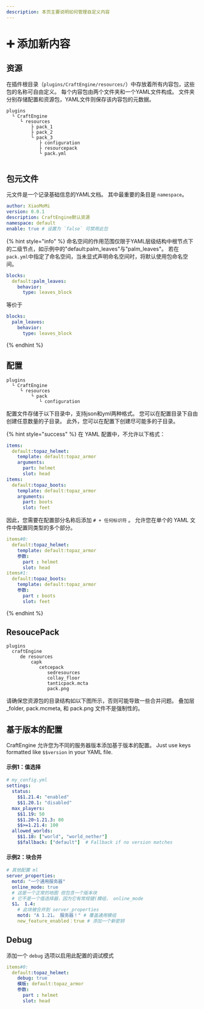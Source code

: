```yaml
---
description: 本页主要说明如何管理自定义内容
---
```


# ➕️ 添加新内容

## 资源&#x20;

在插件根目录（`plugins/CraftEngine/resources/`）中存放着所有内容包，这些包的名称可自由定义。 每个内容包由两个文件夹和一个YAML文件构成。 文件夹分别存储配置和资源包，YAML文件则保存该内容包的元数据。

```
plugins
  └ CraftEngine
     └ resources
         ├ pack_1
         ├ pack_2
         └ pack_3
            ├ configuration
            ├ resourcepack
            └ pack.yml
```

<figure><img src="https://content.gitbook.com/content/OgvQ1fEJPROp7131PPlK/blobs/k0BUh80VNuR2bSJvfjhO/image.png" alt=""><figcaption></figcaption></figure>

## 包元文件

元文件是一个记录基础信息的YAML文档。 其中最重要的条目是 `namespace`。

```yaml
author: XiaoMoMi
version: 0.0.1
description: CraftEngine默认资源
namespace: default
enable: true # 设置为 `false` 可禁用此包 
```

{% hint style="info" %}
命名空间的作用范围仅限于YAML层级结构中根节点下的二级节点，如示例中的"default:palm\_leaves"与"palm\_leaves"。 若在`pack.yml`中指定了命名空间，当未显式声明命名空间时，将默认使用包命名空间。

```yaml
blocks:
  default:palm_leaves:
    behavior:
      type: leaves_block
```

等价于

```yaml
blocks:
  palm_leaves:
    behavior:
      type: leaves_block
```

{% endhint %}

## 配置

```
plugins
  └ CraftEngine
     └ resources
         └ pack
            └ configuration
```

配置文件存储于以下目录中，支持json和yml两种格式。 您可以在配置目录下自由创建任意数量的子目录。 此外，您可以在配置下创建尽可能多的子目录。

{% hint style="success" %}
在 YAML 配置中，不允许以下格式：

```yaml
items:
  default:topaz_helmet:
    template: default:topaz_armor
    arguments:
      part: helmet
      slot: head
items:
  default:topaz_boots:
    template: default:topaz_armor
    arguments:
      part: boots
      slot: feet
```

因此，您需要在配置部分名称后添加 `# + 任何标识符` 。 允许您在单个的 YAML 文件中配置同类型的多个部分。

```yaml
items#0:
  default:topaz_helmet:
    template: default:topaz_armor
    参数:
      part : helmet
      slot: head
items#1:
  default:topaz_boots:
    template: default:topaz_armor
    参数:
      part : boots
      slot: feet
```

{% endhint %}

## ResoucePack

```
plugins
  craftEngine
     de resources
         capk
            cetcepack
               sedresources
               collay_floor
               tanticpack.mcta
               pack.png
```

请确保您资源包的目录结构如以下图所示，否则可能导致一些合并问题。 叠加层\_folder, pack.mcmeta, 和 pack.png 文件不是强制性的。

## 基于版本的配置

CraftEngine 允许您为不同的服务器版本添加基于版本的配置。 Just use keys formatted like `$$version` in your YAML file.

#### **示例1：值选择**

```yaml
# my_config.yml  
settings:  
  status:  
    $$1.21.4: "enabled"  
    $$1.20.1: "disabled"  
  max_players:  
    $$1.19: 50  
    $$1.20~1.21.3: 80  
    $$>=1.21.4: 100  
  allowed_worlds:  
    $$1.18: ["world", "world_nether"]  
    $$fallback: ["default"]  # Fallback if no version matches  
```

#### **示例2：块合并**

```yaml
# 其他配置 ml  
server_properties:  
  motd: "一个通用服务器"  
  online_mode: true  
  # 这是一个正常的地图 但包含一个版本块  
  # 它不是一个值选择器，因为它有常规键(模组， online_mode  
  $1。 1.4:  
    # 此块被合并到 server_properties  
    motd: "A 1.21。 服务器！" # 覆盖通用模组  
    new_feature_enabled：true # 添加一个新密钥  
```

## Debug

添加一个 `debug` 选项以启用此配置的调试模式

```yaml
items#0:
  default:topaz_helmet:
    debug: true
    模板: default:topaz_armor
    参数:
      part : helmet
      slot: head
```
